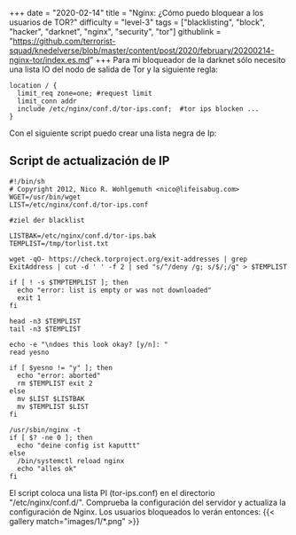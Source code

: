 +++
date = "2020-02-14"
title = "Nginx: ¿Cómo puedo bloquear a los usuarios de TOR?"
difficulty = "level-3"
tags = ["blacklisting", "block", "hacker", "darknet", "nginx", "security", "tor"]
githublink = "https://github.com/terrorist-squad/knedelverse/blob/master/content/post/2020/february/20200214-nginx-tor/index.es.md"
+++
Para mi bloqueador de la darknet sólo necesito una lista IO del nodo de salida de Tor y la siguiente regla:
```
location / { 
  limit_req zone=one; #request limit 
  limit_conn addr 
  include /etc/nginx/conf.d/tor-ips.conf;  #tor ips blocken ... 
}

```
Con el siguiente script puedo crear una lista negra de Ip:
## Script de actualización de IP

```
#!/bin/sh 
# Copyright 2012, Nico R. Wohlgemuth <nico@lifeisabug.com> WGET=/usr/bin/wget 
LIST=/etc/nginx/conf.d/tor-ips.conf 

#ziel der blacklist 

LISTBAK=/etc/nginx/conf.d/tor-ips.bak 
TEMPLIST=/tmp/torlist.txt 

wget -qO- https://check.torproject.org/exit-addresses | grep ExitAddress | cut -d ' ' -f 2 | sed "s/^/deny /g; s/$/;/g" > $TEMPLIST 

if [ ! -s $TMPTEMPLIST ]; then 
  echo "error: list is empty or was not downloaded" 
  exit 1 
fi 

head -n3 $TEMPLIST 
tail -n3 $TEMPLIST 

echo -e "\ndoes this look okay? [y/n]: " 
read yesno 

if [ $yesno != "y" ]; then 
  echo "error: aborted" 
  rm $TEMPLIST exit 2 
else 
  mv $LIST $LISTBAK 
  mv $TEMPLIST $LIST 
fi 

/usr/sbin/nginx -t 
if [ $? -ne 0 ]; then 
  echo "deine config ist kaputtt" 
else 
  /bin/systemctl reload nginx 
  echo "alles ok" 
fi

```
El script coloca una lista PI (tor-ips.conf) en el directorio "/etc/nginx/conf.d/". Comprueba la configuración del servidor y actualiza la configuración de Nginx. Los usuarios bloqueados lo verán entonces:
{{< gallery match="images/1/*.png" >}}